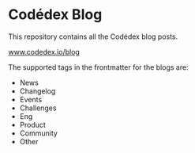 # Codédex Blog

This repository contains all the Codédex blog posts.

www.codedex.io/blog

The supported tags in the frontmatter for the blogs are:

- News
- Changelog
- Events
- Challenges
- Eng
- Product
- Community
- Other

